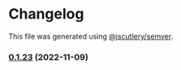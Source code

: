 # Changelog

This file was generated using [@jscutlery/semver](https://github.com/jscutlery/semver).

### [0.1.23](https://github.com/Jucian0/engrafia/compare/@engrafia/create-engrafia@0.1.22...@engrafia/create-engrafia@0.1.23) (2022-11-09)
